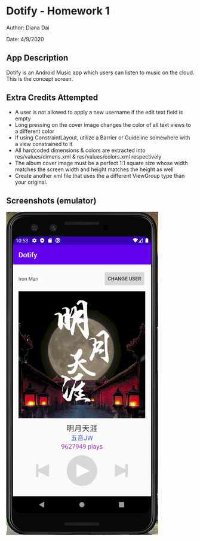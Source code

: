 # Dotify - Homework 1
Author: Diana Dai

Date: 4/9/2020

## App Description
Dotify is an Android Music app which users can listen to music on the cloud. This is the concept screen.

## Extra Credits Attempted
- A user is not allowed to apply a new username if the edit text field is empty
- Long pressing on the cover image changes the color of all text views to a different color
- If using ConstraintLayout, utilize a Barrier or Guideline somewhere with a view constrained to it
- All hardcoded dimensions & colors are extracted into res/values/dimens.xml & res/values/colors.xml respectively
- The album cover image must be a perfect 1:1 square size whose width matches the screen width and height matches the height as well
- Create another xml file that uses the a different ViewGroup type than your original.

## Screenshots (emulator)
![Homework 1 preview](./screenshots/hw1.png)
